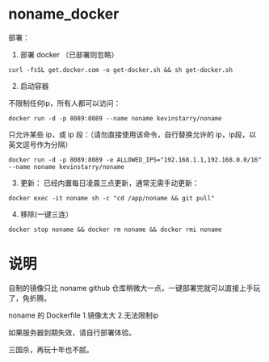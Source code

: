 # noname_docker
部署：

1. 部署 docker （已部署则忽略）

```
curl -fsSL get.docker.com -o get-docker.sh && sh get-docker.sh
```

2. 启动容器

不限制任何ip，所有人都可以访问：
```
docker run -d -p 8089:8089 --name noname kevinstarry/noname
```

只允许某些 ip，或 ip 段：（请勿直接使用该命令，自行替换允许的 ip，ip段，以英文逗号作为分隔）
```
docker run -d -p 8089:8089 -e ALLOWED_IPS="192.168.1.1,192.168.0.0/16" --name noname kevinstarry/noname
```

3. 更新：
已经内置每日凌晨三点更新，通常无需手动更新：
```
docker exec -it noname sh -c "cd /app/noname && git pull"
```

4. 移除(一键三连）
```
docker stop noname && docker rm noname && docker rmi noname 
```

# 说明
自制的镜像只比 noname github 仓库稍微大一点，一键部署完就可以直接上手玩了，免折腾。

noname 的 Dockerfile 1.镜像太大 2.无法限制ip

如果服务器到期失效，请自行部署体验。

三国杀，再玩十年也不腻。



